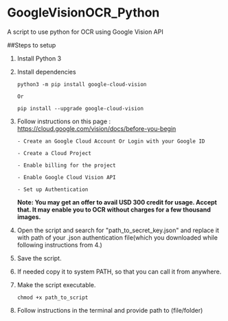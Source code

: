 # GoogleVisionOCR_Python
 A script to use python for OCR using Google Vision API

##Steps to setup
1.  Install Python 3
2.  Install dependencies

        python3 -m pip install google-cloud-vision

        Or

        pip install --upgrade google-cloud-vision
3.  Follow instructions on this page : https://cloud.google.com/vision/docs/before-you-begin

        - Create an Google Cloud Account Or Login with your Google ID

        - Create a Cloud Project

        - Enable billing for the project

        - Enable Google Cloud Vision API

        - Set up Authentication

    **Note: You may get an offer to avail USD 300 credit for usage. Accept that. It may enable you to OCR without charges for a few thousand images.**
4.  Open the script and search for "path_to_secret_key.json" and replace it with path of your .json authentication file(which you downloaded while following instructions from 4.)
5.  Save the script.
6.  If needed copy it to system PATH, so that you can call it from anywhere.
7.  Make the script executable.

        chmod +x path_to_script

8.  Follow instructions in the terminal and provide path to (file/folder)
